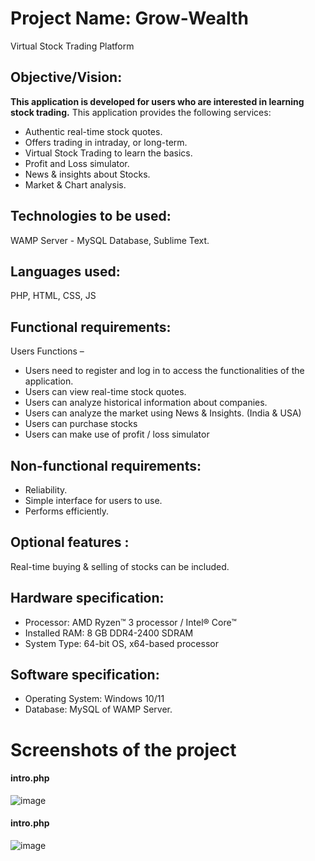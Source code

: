 # Project Name:   Grow-Wealth
 Virtual Stock Trading Platform 


## Objective/Vision:
**This application is developed for users who are interested in learning stock trading.**
This application provides the following services:
*  Authentic real-time stock quotes.
*  Offers trading in intraday, or long-term.
*  Virtual Stock Trading to learn the basics.
*  Profit and Loss simulator.
*  News & insights about Stocks.
*  Market & Chart analysis.

## Technologies to be used: 
WAMP Server - MySQL Database, Sublime Text.

## Languages used:
PHP, HTML, CSS, JS

## Functional requirements:
Users Functions –
* Users need to register and log in to access the functionalities of the application.
* Users can view real-time stock quotes.
* Users can analyze historical information about companies.
* Users can analyze the market using News & Insights. (India & USA)
* Users can purchase stocks
* Users can make use of profit / loss simulator

## Non-functional requirements:
* Reliability.
* Simple interface for users to use.
* Performs efficiently.

## Optional features : 
Real-time buying & selling of stocks can be included.

## Hardware specification:
* Processor: AMD Ryzen™ 3 processor / Intel® Core™ 
* Installed RAM: 8 GB DDR4-2400 SDRAM 
* System Type: 64-bit OS, x64-based processor

## Software specification:
* Operating System: Windows 10/11
* Database: MySQL of WAMP Server.

# Screenshots of the project
#### intro.php
![image](https://user-images.githubusercontent.com/69259777/148937649-6510467b-2852-4cf8-a480-af16ef18b5ff.png)

#### intro.php
![image](https://user-images.githubusercontent.com/69259777/172811208-d8154e6f-9f9f-4578-af29-24f295cebb86.png)



